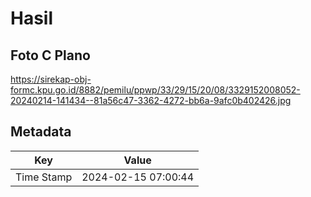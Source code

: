 # Hasil

## Foto C Plano

https://sirekap-obj-formc.kpu.go.id/8882/pemilu/ppwp/33/29/15/20/08/3329152008052-20240214-141434--81a56c47-3362-4272-bb6a-9afc0b402426.jpg


## Metadata

| Key        | Value               |
| ---------- | ------------------- |
| Time Stamp | 2024-02-15 07:00:44 |




